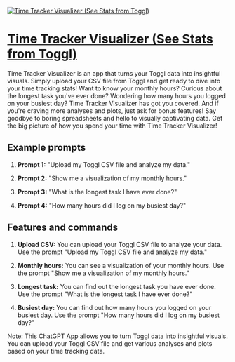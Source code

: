 [![Time Tracker Visualizer (See Stats from Toggl)](https://files.oaiusercontent.com/file-8ciTK3iamILwA78fAo8gELwt?se=2123-10-16T21%3A28%3A46Z&sp=r&sv=2021-08-06&sr=b&rscc=max-age%3D31536000%2C%20immutable&rscd=attachment%3B%20filename%3D6e62e28d-c57f-49ff-a379-9c033a9cb3d5.png&sig=MblUjYUaTTRi9DpPVhgJQLGulq%2BvyZNrZLp/jU3nI1c%3D)](https://chat.openai.com/g/g-Fk7nntfxz-time-tracker-visualizer-see-stats-from-toggl)

# [Time Tracker Visualizer (See Stats from Toggl)](https://chat.openai.com/g/g-Fk7nntfxz-time-tracker-visualizer-see-stats-from-toggl)

Time Tracker Visualizer is an app that turns your Toggl data into insightful visuals. Simply upload your CSV file from Toggl and get ready to dive into your time tracking stats! Want to know your monthly hours? Curious about the longest task you've ever done? Wondering how many hours you logged on your busiest day? Time Tracker Visualizer has got you covered. And if you're craving more analyses and plots, just ask for bonus features! Say goodbye to boring spreadsheets and hello to visually captivating data. Get the big picture of how you spend your time with Time Tracker Visualizer!

## Example prompts

1. **Prompt 1:** "Upload my Toggl CSV file and analyze my data."

2. **Prompt 2:** "Show me a visualization of my monthly hours."

3. **Prompt 3:** "What is the longest task I have ever done?"

4. **Prompt 4:** "How many hours did I log on my busiest day?"

## Features and commands

1. **Upload CSV:** You can upload your Toggl CSV file to analyze your data. Use the prompt "Upload my Toggl CSV file and analyze my data."

2. **Monthly hours:** You can see a visualization of your monthly hours. Use the prompt "Show me a visualization of my monthly hours."

3. **Longest task:** You can find out the longest task you have ever done. Use the prompt "What is the longest task I have ever done?"

4. **Busiest day:** You can find out how many hours you logged on your busiest day. Use the prompt "How many hours did I log on my busiest day?"

Note: This ChatGPT App allows you to turn Toggl data into insightful visuals. You can upload your Toggl CSV file and get various analyses and plots based on your time tracking data.